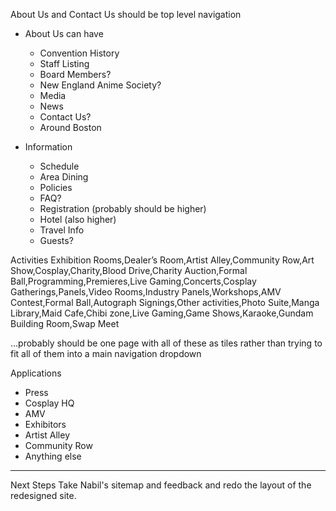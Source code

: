 About Us and Contact Us should be top level navigation
- About Us can have
  - Convention History
  - Staff Listing
  - Board Members?
  - New England Anime Society?
  - Media
  - News
  - Contact Us?
  - Around Boston

- Information
  - Schedule
  - Area Dining
  - Policies
  - FAQ?
  - Registration (probably should be higher)
  - Hotel (also higher)
  - Travel Info
  - Guests?

Activities
Exhibition Rooms,Dealer’s Room,Artist Alley,Community Row,Art Show,Cosplay,Charity,Blood Drive,Charity Auction,Formal Ball,Programming,Premieres,Live Gaming,Concerts,Cosplay Gatherings,Panels,Video Rooms,Industry Panels,Workshops,AMV Contest,Formal Ball,Autograph Signings,Other activities,Photo Suite,Manga Library,Maid Cafe,Chibi zone,Live Gaming,Game Shows,Karaoke,Gundam Building Room,Swap Meet

...probably should be one page with all of these as tiles rather than trying to fit all of them into a main navigation dropdown

Applications
- Press
- Cosplay HQ
- AMV
- Exhibitors
- Artist Alley
- Community Row
- Anything else

---

Next Steps
Take Nabil's sitemap and feedback and redo the layout of the redesigned site.
